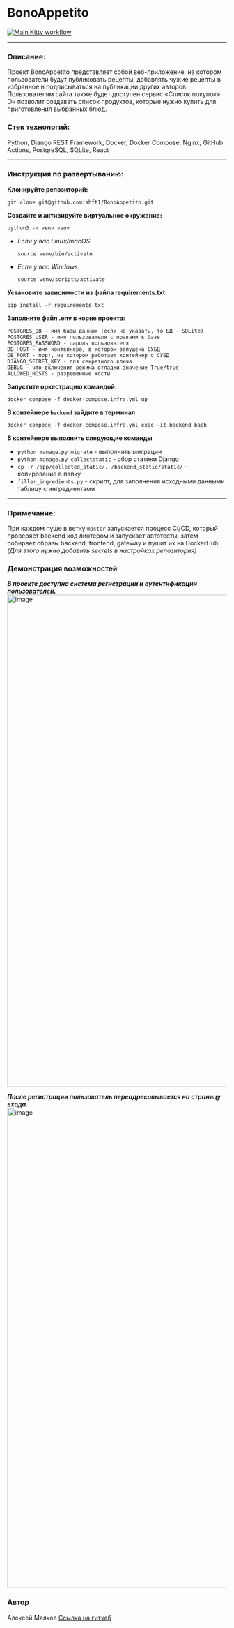# BonoAppetito
[![Main Kitty workflow](https://github.com/shft1/kittygram_final/actions/workflows/main.yml/badge.svg)](https://github.com/shft1/kittygram_final/actions/workflows/main.yml)

---

### Описание:
Проект BonoAppetito представляет собой веб-приложение, на котором пользователи будут публиковать рецепты, добавлять чужие рецепты в избранное и подписываться на публикации других авторов. Пользователям сайта также будет доступен сервис «Список покупок». Он позволит создавать список продуктов, которые нужно купить для приготовления выбранных блюд.

### Стек технологий:
Python, Django REST Framework, Docker, Docker Compose, Nginx, GitHub Actions, PostgreSQL, SQLite, React

---

### Инструкция по развертыванию:
**Клонируйте репозиторий:**

```
git clone git@github.com:shft1/BonoAppetito.git
```

**Cоздайте и активируйте виртуальное окружение:**

```
python3 -m venv venv
```
* _Если у вас Linux/macOS_
    ```
    source venv/bin/activate
    ```
* _Если у вас Windows_
    ```
    source venv/scripts/activate
    ```

**Установите зависимости из файла requirements.txt:**

```
pip install -r requirements.txt
```

**Заполните файл .env в корне проекта:**
```
POSTGRES_DB - имя базы данных (если не указать, то БД - SQLite)
POSTGRES_USER - имя пользователя с правами к базе
POSTGRES_PASSWORD - пароль пользователя
DB_HOST - имя контейнера, в котором запущена СУБД
DB_PORT - порт, на котором работает контейнер с СУБД
DJANGO_SECRET_KEY - для секретного ключа
DEBUG - что включения режима отладки значение True/true
ALLOWED_HOSTS - разрешенные хосты
```

**Запустите оркестрацию командой:**
```
docker compose -f docker-compose.infra.yml up
```

**В контейнере `backend` зайдите в терминал:**
```
docker compose -f docker-compose.infra.yml exec -it backend bash
```

**В контейнере выполнить следующие команды**
- `python manage.py migrate` - выполнить миграции
- `python manage.py collectstatic` - сбор статики Django
- `cp -r /app/collected_static/. /backend_static/static/` - копирование в папку
- `filler_ingredients.py` - скрипт, для заполнения исходными данными таблицу с ингредиентами

---

### Примечание:
При каждом пуше в ветку `master` запускается процесс CI/CD, который проверяет backend код линтером и запускает автотесты, затем собирает образы backend, frontend, gateway и пушит их на DockerHub  
_(Для этого нужно добавить secrets в настройках репозитория)_


### Демонстрация возможностей
**_В проекте доступна система регистрации и аутентификации пользователей._**
<img width="1129" alt="image" src="https://github.com/user-attachments/assets/7ce659d2-2827-4bb8-8c4b-6b1c0b4144e7" />

**_После регистрации пользователь переадресовывается на страницу входа._**
<img width="1101" alt="image" src="https://github.com/user-attachments/assets/b8d854a8-4b21-4911-a71d-272209795e9c" />




### Автор 
Алексей Малков
[Ссылка на гитхаб](https://github.com/shft1)
